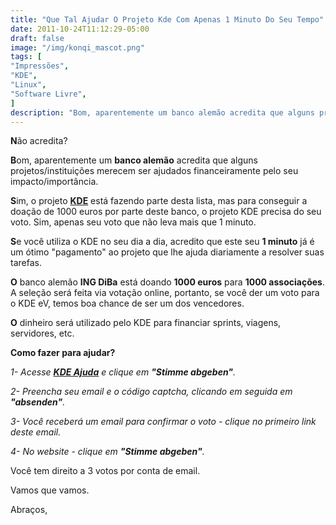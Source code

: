 ```yaml
---
title: "Que Tal Ajudar O Projeto Kde Com Apenas 1 Minuto Do Seu Tempo"
date: 2011-10-24T11:12:29-05:00
draft: false
image: "/img/konqi_mascot.png"
tags: [
"Impressões",
"KDE",
"Linux",
"Software Livre",
]
description: "Bom, aparentemente um banco alemão acredita que alguns projetos/instituições merecem ser ajudados financeiramente pelo seu impacto/importância. Que tal votar e ajudar?"
---
```

**N**ão acredita?

**B**om, aparentemente um **banco alemão** acredita que alguns projetos/instituições merecem ser ajudados financeiramente pelo seu impacto/importância.

**S**im, o projeto **[KDE](https://kde.org)** está fazendo parte desta lista, mas para conseguir a doação de 1000 euros por parte deste banco, o projeto KDE precisa do seu voto. Sim, apenas seu voto que não leva mais que 1 minuto.

**S**e você utiliza o KDE no seu dia a dia, acredito que este seu **1 minuto** já é um ótimo "pagamento" ao projeto que lhe ajuda diariamente a resolver suas tarefas.

**O** banco alemão **ING DiBa** está doando **1000 euros** para **1000 associações**. A seleção será feita via votação online, portanto, se você der um voto para o KDE eV, temos boa chance de ser um dos vencedores.

**O** dinheiro será utilizado pelo KDE para financiar sprints, viagens, servidores, etc.

**Como fazer para ajudar?**

_1- Acesse **<a href="https://verein.ing-diba.de/sonstiges/10115/kde-ev" target="_blank">KDE Ajuda</a>** e clique em **"Stimme abgeben"**._

_2- Preencha seu email e o código captcha, clicando em seguida em **"absenden"**._

_3- Você receberá um email para confirmar o voto - clique no primeiro link deste email._

_4- No website - clique em **"Stimme abgeben"**._

Você tem direito a 3 votos por conta de email.

Vamos que vamos.

Abraços,
